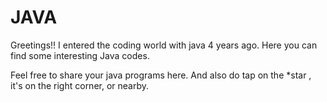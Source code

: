# JAVA
Greetings!!
I entered the coding world with java 4 years ago.
Here you can find some interesting Java codes.

Feel free to share your java programs here.
And also do tap on the *star , it's on the right corner, or nearby.
